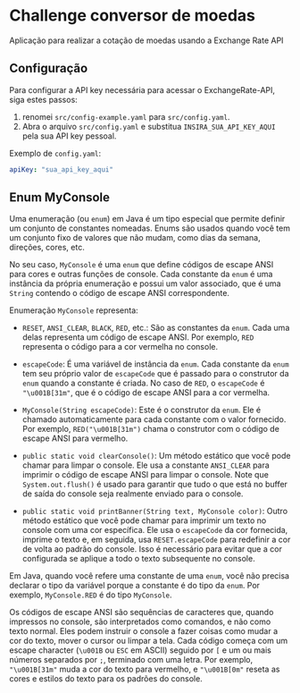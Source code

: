 # Challenge conversor de moedas

Aplicação para realizar a cotação de moedas usando a Exchange Rate API

## Configuração

Para configurar a API key necessária para acessar o ExchangeRate-API, siga estes passos:

1. renomei `src/config-example.yaml` para `src/config.yaml`.
2. Abra o arquivo `src/config.yaml` e substitua `INSIRA_SUA_API_KEY_AQUI` pela sua API key pessoal.

Exemplo de `config.yaml`:

```yaml
apiKey: "sua_api_key_aqui"
```

## Enum MyConsole


Uma enumeração (ou `enum`) em Java é um tipo especial que permite definir um conjunto de constantes nomeadas. Enums são usados quando você tem um conjunto fixo de valores que não mudam, como dias da semana, direções, cores, etc.

No seu caso, `MyConsole` é uma `enum` que define códigos de escape ANSI para cores e outras funções de console. Cada constante da `enum` é uma instância da própria enumeração e possui um valor associado, que é uma `String` contendo o código de escape ANSI correspondente.

Enumeração `MyConsole` representa:

- `RESET`, `ANSI_CLEAR`, `BLACK`, `RED`, etc.: São as constantes da `enum`. Cada uma delas representa um código de escape ANSI. Por exemplo, `RED` representa o código para a cor vermelha no console.
  
- `escapeCode`: É uma variável de instância da `enum`. Cada constante da `enum` tem seu próprio valor de `escapeCode` que é passado para o construtor da `enum` quando a constante é criada. No caso de `RED`, o `escapeCode` é `"\u001B[31m"`, que é o código de escape ANSI para a cor vermelha.

- `MyConsole(String escapeCode)`: Este é o construtor da `enum`. Ele é chamado automaticamente para cada constante com o valor fornecido. Por exemplo, `RED("\u001B[31m")` chama o construtor com o código de escape ANSI para vermelho.

- `public static void clearConsole()`: Um método estático que você pode chamar para limpar o console. Ele usa a constante `ANSI_CLEAR` para imprimir o código de escape ANSI para limpar o console. Note que `System.out.flush()` é usado para garantir que tudo o que está no buffer de saída do console seja realmente enviado para o console.

- `public static void printBanner(String text, MyConsole color)`: Outro método estático que você pode chamar para imprimir um texto no console com uma cor específica. Ele usa o `escapeCode` da cor fornecida, imprime o texto e, em seguida, usa `RESET.escapeCode` para redefinir a cor de volta ao padrão do console. Isso é necessário para evitar que a cor configurada se aplique a todo o texto subsequente no console.

Em Java, quando você refere uma constante de uma `enum`, você não precisa declarar o tipo da variável porque a constante é do tipo da `enum`. Por exemplo, `MyConsole.RED` é do tipo `MyConsole`.

Os códigos de escape ANSI são sequências de caracteres que, quando impressos no console, são interpretados como comandos, e não como texto normal. Eles podem instruir o console a fazer coisas como mudar a cor do texto, mover o cursor ou limpar a tela. Cada código começa com um escape character (`\u001B` ou `ESC` em ASCII) seguido por `[` e um ou mais números separados por `;`, terminado com uma letra. Por exemplo, `"\u001B[31m"` muda a cor do texto para vermelho, e `"\u001B[0m"` reseta as cores e estilos do texto para os padrões do console.